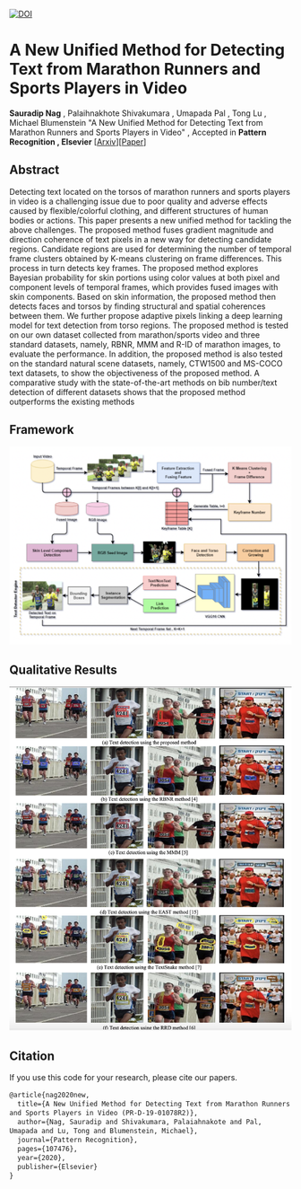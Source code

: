 [![DOI](https://zenodo.org/badge/253724002.svg)](https://zenodo.org/badge/latestdoi/253724002)


# A New Unified Method for Detecting Text from Marathon Runners and Sports Players in Video
**Sauradip Nag** , Palaihnakhote Shivakumara , Umapada Pal , Tong Lu , Michael Blumenstein "A New Unified Method for Detecting Text from Marathon Runners and Sports Players in Video" , Accepted in **Pattern Recognition , Elsevier** [[Arxiv](https://arxiv.org/pdf/2005.12524.pdf)][[Paper](https://doi.org/10.1016/j.patcog.2020.107476)]

## Abstract
Detecting text located on the torsos of marathon runners and sports players in video is a challenging issue due to poor quality and adverse effects caused by flexible/colorful clothing, and different structures of human bodies or actions. This paper presents a new unified method for tackling the above challenges. The proposed method fuses gradient magnitude and direction coherence of text pixels in a new way for detecting candidate regions. Candidate regions are used for determining the number of temporal frame clusters obtained by K-means clustering on frame differences. This process in turn detects key frames. The proposed method explores Bayesian probability for skin portions using color values at both pixel and component levels of temporal frames, which provides fused images with skin components. Based on skin information, the proposed method then detects faces and torsos by finding structural and spatial coherences between them. We further propose adaptive pixels linking a deep learning model for text detection from torso regions. The proposed method is tested on our own dataset collected from marathon/sports video and three standard datasets, namely, RBNR, MMM and R-ID of marathon images, to evaluate the performance. In addition, the proposed method is also tested on the standard natural scene datasets, namely, CTW1500 and MS-COCO text datasets, to show the objectiveness of the proposed method. A comparative study with the state-of-the-art methods on bib number/text detection of different datasets shows that the proposed method outperforms the existing methods

## Framework

![Architecture](https://github.com/sauradip/PR_scene_text/blob/master/imgs/pr_after.png)

## Qualitative Results

![Qualitative](https://github.com/sauradip/PR_scene_text/blob/master/imgs/Screenshot%202020-04-16%20at%2010.59.38%20PM.png)

## Citation
If you use this code for your research, please cite our papers.
```
@article{nag2020new,
  title={A New Unified Method for Detecting Text from Marathon Runners and Sports Players in Video (PR-D-19-01078R2)},
  author={Nag, Sauradip and Shivakumara, Palaiahnakote and Pal, Umapada and Lu, Tong and Blumenstein, Michael},
  journal={Pattern Recognition},
  pages={107476},
  year={2020},
  publisher={Elsevier}
}
```
